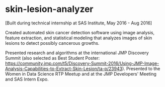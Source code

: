 # skin-lesion-analyzer
[Built during technical internship at SAS Institute, May 2016 - Aug 2016]

Created automated skin cancer detection software using image analysis, feature extraction, and statistical modeling that analyzes images of skin lesions to detect possibly cancerous growths.

Presented research and algorithms at the international JMP Discovery Summit (also selected as Best Student Poster: https://community.jmp.com/t5/Discovery-Summit-2016/Using-JMP-Image-Analysis-Capabilities-to-Extract-Skin-Lesion/ta-p/23943). Presented to the Women in Data Science RTP Meetup and at the JMP Developers' Meeting and SAS Intern Expo.
